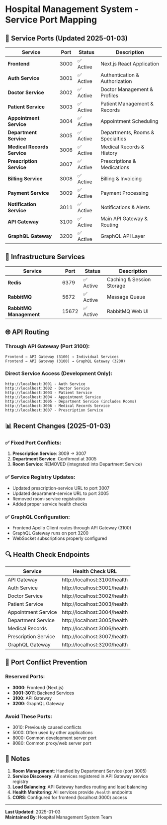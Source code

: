 # Hospital Management System - Service Port Mapping

## 🚀 Service Ports (Updated 2025-01-03)

| Service | Port | Status | Description |
|---------|------|--------|-------------|
| **Frontend** | 3000 | ✅ Active | Next.js React Application |
| **Auth Service** | 3001 | ✅ Active | Authentication & Authorization |
| **Doctor Service** | 3002 | ✅ Active | Doctor Management & Profiles |
| **Patient Service** | 3003 | ✅ Active | Patient Management & Records |
| **Appointment Service** | 3004 | ✅ Active | Appointment Scheduling |
| **Department Service** | 3005 | ✅ Active | Departments, Rooms & Specialties |
| **Medical Records Service** | 3006 | ✅ Active | Medical Records & History |
| **Prescription Service** | 3007 | ✅ Active | Prescriptions & Medications |
| **Billing Service** | 3008 | ✅ Active | Billing & Invoicing |
| **Payment Service** | 3009 | ✅ Active | Payment Processing |
| **Notification Service** | 3011 | ✅ Active | Notifications & Alerts |
| **API Gateway** | 3100 | ✅ Active | Main API Gateway & Routing |
| **GraphQL Gateway** | 3200 | ✅ Active | GraphQL API Layer |

## 🔧 Infrastructure Services

| Service | Port | Status | Description |
|---------|------|--------|-------------|
| **Redis** | 6379 | ✅ Active | Caching & Session Storage |
| **RabbitMQ** | 5672 | ✅ Active | Message Queue |
| **RabbitMQ Management** | 15672 | ✅ Active | RabbitMQ Web UI |

## 🌐 API Routing

### Through API Gateway (Port 3100):
```
Frontend → API Gateway (3100) → Individual Services
Frontend → API Gateway (3100) → GraphQL Gateway (3200)
```

### Direct Service Access (Development Only):
```
http://localhost:3001 - Auth Service
http://localhost:3002 - Doctor Service  
http://localhost:3003 - Patient Service
http://localhost:3004 - Appointment Service
http://localhost:3005 - Department Service (includes Rooms)
http://localhost:3006 - Medical Records Service
http://localhost:3007 - Prescription Service
```

## 📊 Recent Changes (2025-01-03)

### ✅ Fixed Port Conflicts:
1. **Prescription Service**: 3009 → 3007
2. **Department Service**: Confirmed at 3005
3. **Room Service**: REMOVED (integrated into Department Service)

### ✅ Service Registry Updates:
- Updated prescription-service URL to port 3007
- Updated department-service URL to port 3005  
- Removed room-service registration
- Added proper service health checks

### ✅ GraphQL Configuration:
- Frontend Apollo Client routes through API Gateway (3100)
- GraphQL Gateway runs on port 3200
- WebSocket subscriptions properly configured

## 🔍 Health Check Endpoints

| Service | Health Check URL |
|---------|------------------|
| API Gateway | http://localhost:3100/health |
| Auth Service | http://localhost:3001/health |
| Doctor Service | http://localhost:3002/health |
| Patient Service | http://localhost:3003/health |
| Appointment Service | http://localhost:3004/health |
| Department Service | http://localhost:3005/health |
| Medical Records | http://localhost:3006/health |
| Prescription Service | http://localhost:3007/health |
| GraphQL Gateway | http://localhost:3200/health |

## 🚨 Port Conflict Prevention

### Reserved Ports:
- **3000**: Frontend (Next.js)
- **3001-3011**: Backend Services
- **3100**: API Gateway
- **3200**: GraphQL Gateway

### Avoid These Ports:
- 3010: Previously caused conflicts
- 5000: Often used by other applications
- 8000: Common development server port
- 8080: Common proxy/web server port

## 📝 Notes

1. **Room Management**: Handled by Department Service (port 3005)
2. **Service Discovery**: All services registered in API Gateway service registry
3. **Load Balancing**: API Gateway handles routing and load balancing
4. **Health Monitoring**: All services provide `/health` endpoints
5. **CORS**: Configured for frontend (localhost:3000) access

---
**Last Updated**: 2025-01-03  
**Maintained By**: Hospital Management System Team
